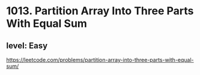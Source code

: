 # 1013. Partition Array Into Three Parts With Equal Sum
## level: Easy

https://leetcode.com/problems/partition-array-into-three-parts-with-equal-sum/

